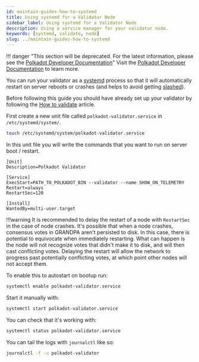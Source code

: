 ```yaml
---
id: maintain-guides-how-to-systemd
title: Using systemd for a Validator Node
sidebar_label: Using systemd for a Validator Node
description: Using a service manager for your validator node.
keywords: [systemd, validate, node]
slug: ../maintain-guides-how-to-systemd
---
```


!!! danger "This section will be deprecated. For the latest information, please see the [Polkadot Developer Documentation](https://docs.polkadot.com/)"
    Visit the [Polkadot Developer Documentation](https://docs.polkadot.com/) to learn more.

You can run your validator as a [systemd](https://en.wikipedia.org/wiki/Systemd) process so that it
will automatically restart on server reboots or crashes (and helps to avoid getting
[slashed](../learn/learn-offenses.md)).

Before following this guide you should have already set up your validator by following the
[How to validate](../learn/learn-validator.md) article.

First create a new unit file called `polkadot-validator.service` in `/etc/systemd/system/`.

```bash
touch /etc/systemd/system/polkadot-validator.service
```

In this unit file you will write the commands that you want to run on server boot / restart.

```
[Unit]
Description=Polkadot Validator

[Service]
ExecStart=PATH_TO_POLKADOT_BIN --validator --name SHOW_ON_TELEMETRY
Restart=always
RestartSec=120

[Install]
WantedBy=multi-user.target
```

!!!warning
    It is recommended to delay the restart of a node with `RestartSec` in the case of node crashes. It's
    possible that when a node crashes, consensus votes in GRANDPA aren't persisted to disk. In this
    case, there is potential to equivocate when immediately restarting. What can happen is the node will
    not recognize votes that didn't make it to disk, and will then cast conflicting votes. Delaying the
    restart will allow the network to progress past potentially conflicting votes, at which point other
    nodes will not accept them.

To enable this to autostart on bootup run:

```bash
systemctl enable polkadot-validator.service
```

Start it manually with:

```bash
systemctl start polkadot-validator.service
```

You can check that it's working with:

```bash
systemctl status polkadot-validator.service
```

You can tail the logs with `journalctl` like so:

```bash
journalctl -f -u polkadot-validator
```
